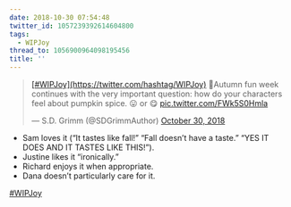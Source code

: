 ```yaml
---
date: 2018-10-30 07:54:48
twitter_id: 1057239392614604800
tags:
  - WIPJoy
thread_to: 1056900964098195456
title: ''
---
```


<blockquote class="twitter-tweet"><p lang="en" dir="ltr"><a href="https://twitter.com/hashtag/WIPJoy?src=hash&amp;ref_src=twsrc%5Etfw">[#WIPJoy](https://twitter.com/hashtag/WIPJoy)</a> 🎃Autumn fun week continues with the very important question: how do your characters feel about pumpkin spice. 😛 or 😋 <a href="https://t.co/FWk5S0Hmla">pic.twitter.com/FWk5S0Hmla</a></p>&mdash; S.D. Grimm (@SDGrimmAuthor) <a href="https://twitter.com/SDGrimmAuthor/status/1057127087067275264?ref_src=twsrc%5Etfw">October 30, 2018</a></blockquote>
<script async src="https://platform.twitter.com/widgets.js" charset="utf-8"></script>

- Sam loves it (“It tastes like fall!” “Fall doesn’t have a taste.” “YES IT DOES AND IT TASTES LIKE THIS!”).
- Justine likes it “ironically.”
- Richard enjoys it when appropriate.
- Dana doesn’t particularly care for it.

[#WIPJoy](https://twitter.com/hashtag/WIPJoy)
